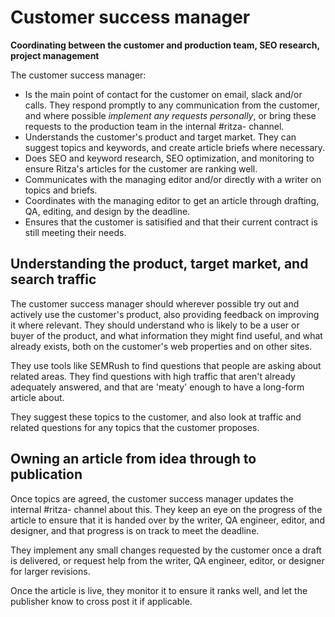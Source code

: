 # Customer success manager

**Coordinating between the customer and production team, SEO research, project management**

The customer success manager:

* Is the main point of contact for the customer on email, slack and/or calls. They respond promptly to any communication from the customer, and where possible *implement any requests personally*, or bring these requests to the production team in the internal #ritza-<customer> channel.
* Understands the customer's product and target market. They can suggest topics and keywords, and create article briefs where necessary.
* Does SEO and keyword research, SEO optimization, and monitoring to ensure Ritza's articles for the customer are ranking well.
* Communicates with the managing editor and/or directly with a writer on topics and briefs.
* Coordinates with the managing editor to get an article through drafting, QA, editing, and design by the deadline.
* Ensures that the customer is satisified and that their current contract is still meeting their needs.

## Understanding the product, target market, and search traffic

The customer success manager should wherever possible try out and actively use the customer's product, also providing feedback on improving it where relevant. They should understand who is likely to be a user or buyer of the product, and what information they might find useful, and what already exists, both on the customer's web properties and on other sites.

They use tools like SEMRush to find questions that people are asking about related areas. They find questions with high traffic that aren't already adequately answered, and that are 'meaty' enough to have a long-form article about.

They suggest these topics to the customer, and also look at traffic and related questions for any topics that the customer proposes.

## Owning an article from idea through to publication

Once topics are agreed, the customer success manager updates the internal #ritza-<customer> channel about this. They keep an eye on the progress of the article to ensure that it is handed over by the writer, QA engineer, editor, and designer, and that progress is on track to meet the deadline.

They implement any small changes requested by the customer once a draft is delivered, or request help from the writer, QA engineer, editor, or designer for larger revisions.

Once the article is live, they monitor it to ensure it ranks well, and let the publisher know to cross post it if applicable.

